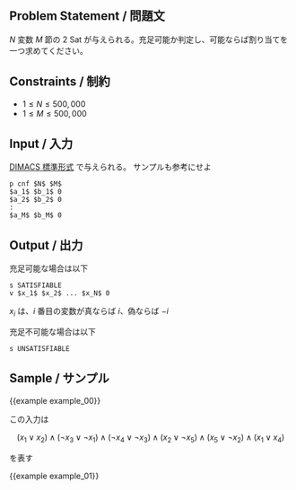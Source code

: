 Problem Statement / 問題文
---------

$N$ 変数 $M$ 節の 2 Sat が与えられる。充足可能か判定し、可能ならば割り当てを一つ求めてください。



Constraints / 制約
---------

- $1 \leq N \leq 500,000$
- $1 \leq M \leq 500,000$

Input / 入力
---------

[DIMACS 標準形式](http://www.domagoj-babic.com/uploads/ResearchProjects/Spear/dimacs-cnf.pdf) で与えられる。
サンプルも参考にせよ

~~~
p cnf $N$ $M$
$a_1$ $b_1$ 0
$a_2$ $b_2$ 0
:
$a_M$ $b_M$ 0
~~~

Output / 出力
---------

充足可能な場合は以下

```
s SATISFIABLE
v $x_1$ $x_2$ ... $x_N$ 0
```

$x_i$ は、$i$ 番目の変数が真ならば $i$、偽ならば $-i$

充足不可能な場合は以下

~~~
s UNSATISFIABLE
~~~

Sample / サンプル
---------

{{example example_00}}

この入力は

$$
    (x_1 \lor x_2) \land
    (\lnot x_3 \lor \lnot x_1) \land
    (\lnot x_4 \lor \lnot x_3) \land
    (x_2 \lor \lnot x_5) \land
    (x_5 \lor \lnot x_2) \land
    (x_1 \lor x_4)
$$

を表す

{{example example_01}}
